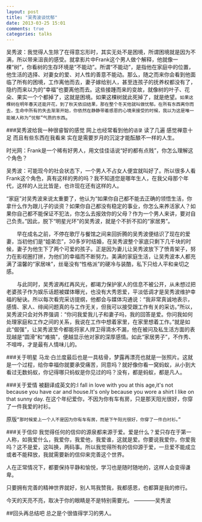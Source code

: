 ```yaml
---
layout: post
title: "吴秀波谈忧郁"
date: 2013-03-25 15:01
comments: true
categories: talks
---
```


吴秀波：我觉得人生除了在得意忘形时，其实无处不是困境，所谓困境就是因为不满，所以带来沮丧的感受。就拿影片中Frank这个男人做个解释，他就像一棵“树”，你看树的生存环境是“不能动”。所谓“不能动”，是指他在家庭中的位置，他生活的选择、对妻女的爱、对人性的善意不能动。那么，随之而来你会看到他面临了所有的困境，工作离他而去，妻子嫁给别人，甚至连孩子的抚养权都没有了，隐约而来以为的“幸福”也要离他而去。这些接踵而来的变故，就像树的叶子、花朵、果实一个个都掉了，这就是困境。如果这棵树就此死掉了，就是绝望。`如果这棵树在明年春天还能开花，到了秋天依旧结果，那在整个冬天他就叫做忧郁。在所有东西离你而去，生命中所有的失去渐渐开始，你依然在静静带着感恩的心境来接受的时候，我以为这是唯一能被人称为“忧郁”气质的东西`。

###吴秀波给我一种很睿智的感觉 网上也经常看到他的`语录` 读了几遍 感觉禅意十足 而且有些东西在我看来 实在是需要岁月的沉淀才能酝酿不一样的人生。

时光网：Frank是一个稀有好男人，用文佳佳话说“好的都有点贱”，你怎么理解这个角色？

吴秀波：可能现今的社会状态下，一个男人不占女人便宜就叫好了。所以很多人看Frank这个角色，真有这样的男的吗？我不知道您是哪年生人，在我父母那个年代，这样的人比比皆是，也许现在还有这样的人。


<!-- more -->

“家庭”对吴秀波来说太重要了，他认为“如果你自己都不能去正确的领悟生活，你拿什么作为跟儿子的谈资？如果你自己都没有稳定的事业，你怎么来养活家人？如果你自己都不能保证不犯法，你怎么去报效你的父母？作为一个男人来讲，要对自己负责。”因此，脱下“明星光环”的吴秀波，就是个不折不扣的“家居男”。
 
　　早在成名之前，不停在歌厅与餐馆之间来回折腾的吴秀波便结识了现在的爱妻，当初他们是“姐弟恋”，30多岁时结婚，在吴秀波整个家底只剩下几千块的时候，妻子为他生下了两个可爱的孩子。正是因为妻儿让吴秀波放下了愤青架子，努力在影视圈打拼，为他们的幸福而不断努力。美满的家庭生活，让吴秀波本人都充满了温馨的“家居味”，丝毫没有“性格派”的硬冷与装酷，私下只给人平和亲切之感。
 
　　与此同时，吴秀波再红再风光，都竭力保护家人的信息不被公开，从未想过把老婆孩子作为娱乐话题被媒体曝光，也没有大秀恩爱，平淡低调才是吴秀波维护幸福的秘诀。所以每次看完采访提纲，他都会与媒体沟通说：“我非常真诚地表示，感情、家人、绯闻问题真的与工作无关，但我可以接受跟工作有关的采访。”所以，吴秀波只会对外界强调：“你问我爱我儿子和妻子吗，我的回答是爱。你问我如何处理家庭和工作之间的关系，我说在工作中想着家里，在家里想着工作。”就是如此“倔强”，让吴秀波至今都能将家人捍卫得滴水不漏，他在被问及私生活方面的表现越是“圆滑”和“难搞”，便越显示他对家的深厚感情。如此“家居男子”，不作秀、不喧哗，才是最有人情味儿的。


###关于明星
马龙·白兰度最后也是一具枯骨，梦露再漂亮也就是一张照片。这就是一个过程，给你幸福你就要承受痛苦，同意吗？就好像你看一窝蚂蚁，从小到大看过无数蚂蚁，你记得哪只蚂蚁是你见过的吗？没有，都是蚂蚁，都是凡人。

###关于爱情
被翻译成英文的:I fall in love with you at this age,it's not because you have car and house.It's only because you wore a shirt I like on that sunny day.
在这个年纪爱你，不因为你有车有房，只是那天阳光很好，你穿了一件我爱的衬衫。

原版`“那时候爱上一个人不是因为你有车有房，而是下午阳光很好，你穿了一件白衬衫。”`

###关于信仰
我觉得任何的信仰的源泉都来源于爱。爱是什么？爱只存在于第一人称，如我爱什么，我爱你，我爱他，我爱谁，这就是爱。你要说我爱你，你爱我吗？这不是爱，这叫换，两码事。所以我觉得所有的信仰源于爱，一旦爱不能成立或者不能释放，我就需要新的信仰来完善这个世界。

人在正常情况下，都要保持平静和愉悦，学习也是随时随地的，这样人会变得谦卑。

只要拥有完善的精神世界就好，别人骂我赞我，我都感恩，也都算是我的修行。

今天的天亮不亮，取决于你的眼睛是不是特别需要光。 ————吴秀波




##回头再总结吧 总之是个很值得学习的男人。

